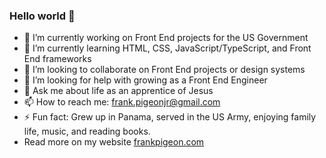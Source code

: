 ### Hello world 👋 

- 🔭 I’m currently working on Front End projects for the US Government
- 🌱 I’m currently learning HTML, CSS, JavaScript/TypeScript, and Front End frameworks
- 👯 I’m looking to collaborate on Front End projects or design systems
- 🤔 I’m looking for help with growing as a Front End Engineer
- 💬 Ask me about life as an apprentice of Jesus
- 📫 How to reach me: frank.pigeonjr@gmail.com
- ⚡ Fun fact: Grew up in Panama, served in the US Army, enjoying family life, music, and reading books. 
- Read more on my website [frankpigeon.com](https://frankpigeon.com)
